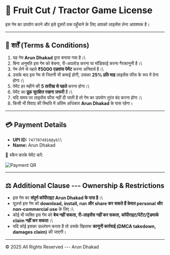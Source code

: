 # 📜 Fruit Cut / Tractor Game License

इस गेम का उपयोग करने और इसे दूसरों तक पहुँचाने के लिए आपको लाइसेंस लेना
आवश्यक है।

------------------------------------------------------------------------

## 📝 शर्तें (Terms & Conditions)

1.  यह गेम **Arun Dhakad** द्वारा बनाया गया है।\
2.  बिना अनुमति इस गेम को बेचना, री-अपलोड करना या मॉडिफाई करना गैरकानूनी
    है।\
3.  गेम लेने से पहले **₹5000 एडवांस पेमेंट** करना अनिवार्य है।\
4.  उसके बाद इस गेम से जितनी भी कमाई होगी, उसका **25% प्रति माह**
    लाइसेंस फीस के रूप में देना होगा।\
5.  पेमेंट हर महीने की **5 तारीख से पहले** करना होगा।\
6.  पेमेंट का **प्रूफ़ सुरक्षित रखना ज़रूरी** है।\
7.  यदि समय पर लाइसेंस फीस नहीं दी जाती है तो गेम का उपयोग तुरंत बंद
    करना होगा।\
8.  किसी भी विवाद की स्थिति में अंतिम अधिकार **Arun Dhakad** के पास
    रहेगा।

------------------------------------------------------------------------

## 💳 Payment Details

-   **UPI ID:** `7477074916@ybl`\
-   **Name:** Arun Dhakad

📲 स्कैन करके पेमेंट करें:

![Payment QR](qr.png)

------------------------------------------------------------------------

## ⚖️ Additional Clause --- Ownership & Restrictions

-   इस गेम का **संपूर्ण कॉपीराइट Arun Dhakad के पास है**।\
-   यूज़र्स इस गेम को **download, install, run और share कर सकते हैं केवल
    personal और non-commercial use** के लिए।\
-   कोई भी व्यक्ति इस गेम को **बेच नहीं सकता, री-लाइसेंस नहीं कर सकता,
    कॉपीराइट/पेटेंट/ट्रेडमार्क claim नहीं कर सकता**।\
-   यदि कोई इसका उल्लंघन करता है तो उसके खिलाफ **कानूनी कार्रवाई (DMCA
    takedown, damages claim)** की जाएगी।

------------------------------------------------------------------------

© 2025 All Rights Reserved --- Arun Dhakad
